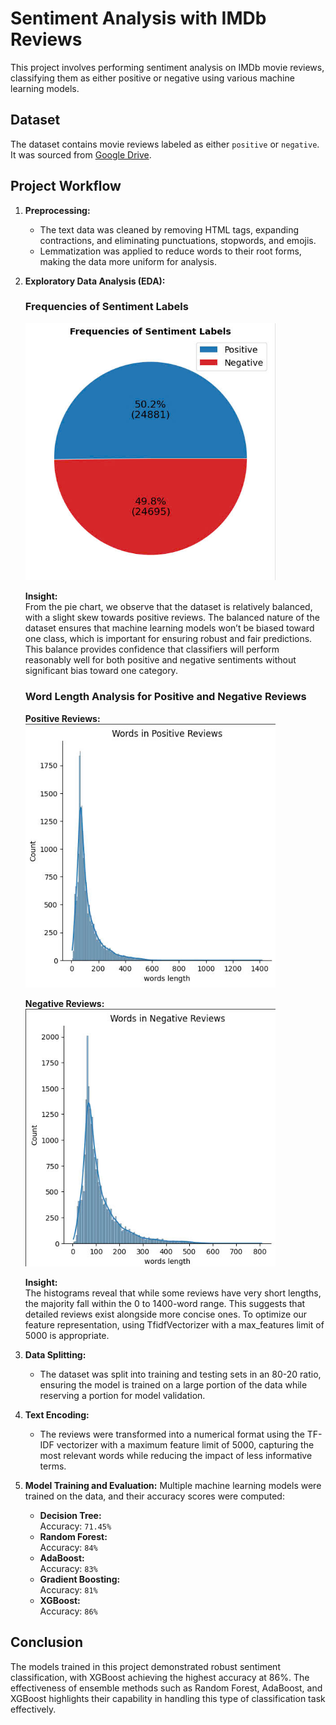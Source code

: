# Sentiment Analysis with IMDb Reviews

This project involves performing sentiment analysis on IMDb movie reviews, classifying them as either positive or negative using various machine learning models.

## Dataset

The dataset contains movie reviews labeled as either `positive` or `negative`. It was sourced from [Google Drive](https://drive.google.com/drive/folders/1pRqSmSCXtB4BBlk6EmgkgnlHsz6_azG6).

## Project Workflow

1. **Preprocessing:**
   - The text data was cleaned by removing HTML tags, expanding contractions, and eliminating punctuations, stopwords, and emojis.
   - Lemmatization was applied to reduce words to their root forms, making the data more uniform for analysis.

2. **Exploratory Data Analysis (EDA):**

   ### Frequencies of Sentiment Labels
   <img src="https://raw.githubusercontent.com/hiephoangt/Sentiment_Analysis_With_IDBM/main/Image/Frequencies%20of%20Sentiment%20Labels.jpg" alt="Frequencies of Sentiment Labels" width="400">

   **Insight:**  
   From the pie chart, we observe that the dataset is relatively balanced, with a slight skew towards positive reviews. The balanced nature of the dataset ensures that machine learning models won’t be biased toward one class, which is important for ensuring robust and fair predictions. This balance provides confidence that classifiers will perform reasonably well for both positive and negative sentiments without significant bias toward one category.

   ### Word Length Analysis for Positive and Negative Reviews

   **Positive Reviews:**
   <img src="https://raw.githubusercontent.com/hiephoangt/Sentiment_Analysis_With_IDBM/main/Image/Word%20Length%20In%20Positive%20Review.jpg" alt="Word Length of Positive Reviews" width="400">

   **Negative Reviews:**
   <img src="https://raw.githubusercontent.com/hiephoangt/Sentiment_Analysis_With_IDBM/main/Image/Word%20Length%20In%20Negative%20Review.jpg" alt="Word Length of Negative Reviews" width="400">

   **Insight:**  
    The histograms reveal that while some reviews have very short lengths, the majority fall within the 0 to 1400-word range. This suggests that detailed reviews exist alongside more concise ones. To optimize our feature representation, using TfidfVectorizer with a max_features limit of 5000 is appropriate.

3. **Data Splitting:**
   - The dataset was split into training and testing sets in an 80-20 ratio, ensuring the model is trained on a large portion of the data while reserving a portion for model validation.

4. **Text Encoding:**
   - The reviews were transformed into a numerical format using the TF-IDF vectorizer with a maximum feature limit of 5000, capturing the most relevant words while reducing the impact of less informative terms.

5. **Model Training and Evaluation:**
   Multiple machine learning models were trained on the data, and their accuracy scores were computed:

   - **Decision Tree:**  
     Accuracy: `71.45%`
   - **Random Forest:**  
     Accuracy: `84%`
   - **AdaBoost:**  
     Accuracy: `83%`
   - **Gradient Boosting:**  
     Accuracy: `81%`
   - **XGBoost:**  
     Accuracy: `86%`

## Conclusion

The models trained in this project demonstrated robust sentiment classification, with XGBoost achieving the highest accuracy at 86%. The effectiveness of ensemble methods such as Random Forest, AdaBoost, and XGBoost highlights their capability in handling this type of classification task effectively.
